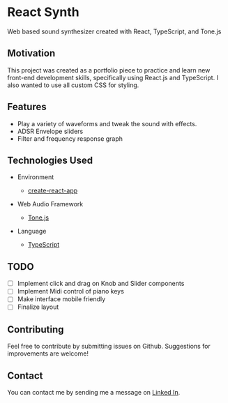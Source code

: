 # React Synth

Web based sound synthesizer created with React, TypeScript, and Tone.js

## Motivation

This project was created as a portfolio piece to practice and learn new front-end development skills, specifically using React.js and TypeScript. I also wanted to use all custom CSS for styling.

## Features
- Play a variety of waveforms and tweak the sound with effects.
- ADSR Envelope sliders
- Filter and frequency response graph

## Technologies Used
- Environment
  - [create-react-app](https://github.com/facebook/create-react-app)

- Web Audio Framework
  - [Tone.js](https://tonejs.github.io/)

- Language
  - [TypeScript](https://www.typescriptlang.org/)

## TODO
- [ ] Implement click and drag on Knob and Slider components
- [ ] Implement Midi control of piano keys
- [ ] Make interface mobile friendly
- [ ] Finalize layout

## Contributing
Feel free to contribute by submitting issues on Github. Suggestions for improvements are welcome!

## Contact
You can contact me by sending me a message on [Linked In](https://www.linkedin.com/in/kevin-ungerecht-228610123).
